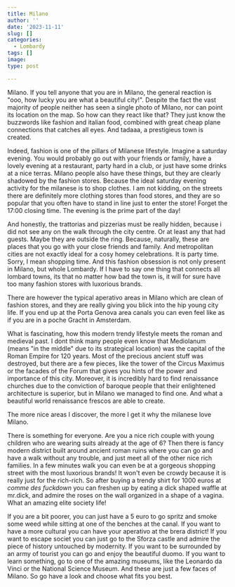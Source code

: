 ```yaml
---
title: Milano
author: ''
date: '2023-11-11'
slug: []
categories:
  - Lombardy
tags: []
image: 
type: post

---
```


Milano. If you tell anyone that you are in Milano, the general reaction is "ooo, how lucky you are what a beautiful city!". Despite the fact the vast majority of people neither has seen a single photo of Milano, nor can point its location on the map. So how can they react like that? They just know the buzzwords like fashion and italian food, combined with great cheap plane connections that catches all eyes. And tadaaa, a prestigieus town is created.


Indeed, fashion is one of the pillars of Milanese lifestyle. Imagine a saturday evening. You would probably go out with your friends or family, have a lovely evening at a restaurant, party hard in a club, or just have some drinks at a nice terras. Milano people also have these things, but they are clearly shadowed by the fashion stores. Because the ideal saturday evening activity for the milanese is to shop clothes. I am not kidding, on the streets there are definitely more clothing stores than food stores, and they are so popular that you often have to stand in line just to enter the store! Forget the 17:00 closing time. The evening is the prime part of the day!


And honestly, the trattorias and pizzerias must be really hidden, because i did not see any on the walk through the city centre. Or at least any that had guests. Maybe they are outside the ring. Because, naturally, these are places that you go with your close friends and family. And metropolitan cities are not exactly ideal for a cosy homey celebrations. It is party time. Sorry, I mean shopping time. And this fashion obsession is not only present in Milano, but whole Lombardy. If I have to say one thing that connects all lombard towns, its that no matter how bad the town is, it will for sure have too many fashion stores with luxorious brands.


There are however the typical aperativo areas in Milano which are clean of fashion stores, and they are really giving you blick into the hip young city life. If you end up at the Porta Genova area canals you can even feel like as if you are in a poche Gracht in Amsterdam.


What is fascinating, how this modern trendy lifestyle meets the roman and medieval past. I dont think many people even know that Mediolanum (means "in the middle" due to its strategical location) was the capital of the Roman Empire for 120 years. Most of the precious ancient stuff was destroyed, but there are a few pieces, like the tower of the Circus Maximus or the facades of the Forum that gives you hints of the power and importance of this city. Moreover, it is incredibly hard to find  renaissance churches due to the conviction of baroque people that their enlightened architecture is superior, but in Milano we managed to find one. And what a beautiful world renaissance frescos are able to create.


The more nice areas I discover, the more I get it why the milanese love Milano.

There is something for everyone. Are you a nice rich couple with young children who are wearing suits already at the age of 6? Then there is fancy modern district built around ancient roman ruins where you can go and have a walk without any trouble, and just meet all of the other nice rich families. In a few minutes walk you can even be at a gorgeous shopping street with the most luxorious brands! It won't even be crowdy because it is really just for the rich-rich. So after buying a trendy shirt for 1000 euros at *comme des fuckdown* you can freshen up by eating a dick shaped waffle at mr.dick, and admire the roses on the wall organized in a shape of a vagina. What an amazing elite society life!


If you are a bit poorer, you can just have a 5 euro to go spritz and smoke some weed while sitting at one of the benches at the canal. If you want to have a more cultural you can have your aperativo at the brera district! If you want to escape societ you can just go to the Sforza castle and admire the piece of history untouched by modernity. If you want to be surrounded by an army of tourist you can go and enjoy the beautiful duomo. If you want to learn something, go to one of the amazing museums, like the Leonardo da Vinci or the National Science Museum. And these are just a few faces of Milano. So go have a look and choose what fits you best.



